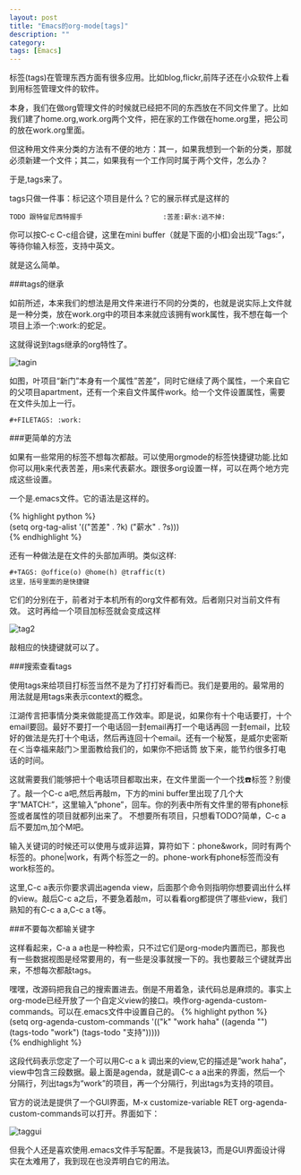 ```yaml
---
layout: post
title: "Emacs的org-mode[tags]"
description: ""
category: 
tags: [Emacs]
---
```


标签(tags)在管理东西方面有很多应用。比如blog,flickr,前阵子还在小众软件上看到用标签管理文件的软件。

本身，我们在做org管理文件的时候就已经把不同的东西放在不同文件里了。比如我们建了home.org,work.org两个文件，把在家的工作做在home.org里，把公司的放在work.org里面。

但这种用文件来分类的方法有不便的地方：其一，如果我想到一个新的分类，那就必须新建一个文件；其二，如果我有一个工作同时属于两个文件，怎么办？

于是,tags来了。

tags只做一件事：标记这个项目是什么？它的展示样式是这样的

	TODO 跟特留尼西特握手                    :苦差:薪水:逃不掉:

你可以按C-c C-c组合键，这里在mini buffer（就是下面的小框)会出现”Tags:”，等待你输入标签，支持中英文。

就是这么简单。

###tags的继承

如前所述，本来我们的想法是用文件来进行不同的分类的，也就是说实际上文件就是一种分类，放在work.org中的项目本来就应该拥有work属性，我不想在每一个项目上添一个:work:的蛇足。

这就得说到tags继承的org特性了。

![tagin](http://interbbs.b0.upaiyun.com/emacs/tagsin.png)

如图，叶项目“新门”本身有一个属性”苦差”，同时它继续了两个属性，一个来自它的父项目apartment，还有一个来自文件属件work。给一个文件设置属性，需要在文件头加上一行。

	#+FILETAGS: :work:

###更简单的方法

如果有一些常用的标签不想每次都敲。可以使用orgmode的标签快捷键功能.比如你可以用k来代表苦差，用s来代表薪水。跟很多org设置一样，可以在两个地方完成这些设置。

一个是.emacs文件。它的语法是这样的。

{% highlight python %}  
   (setq org-tag-alist '(("苦差" . ?k)
                            ("薪水" . ?s)))  
{% endhighlight %}


还有一种做法是在文件的头部加声明。类似这样:

	#+TAGS: @office(o) @home(h) @traffic(t)
	这里，括号里面的是快捷键


它们的分别在于，前者对于本机所有的org文件都有效。后者刚只对当前文件有效。
这时再给一个项目加标签就会变成这样

![tag2](http://interbbs.b0.upaiyun.com/emacs/tagsshortcut.png)

敲相应的快捷键就可以了。

###搜索查看tags

使用tags来给项目打标签当然不是为了打打好看而已。我们是要用的。最常用的用法就是用tags来表示context的概念。

江湖传言把事情分类来做能提高工作效率。即是说，如果你有十个电话要打，十个email要回。最好不要打一个电话回一封email再打一个电话再回 一封email，比较好的做法是先打十个电话，然后再连回十个email。还有一个秘笈，是威尔史密斯在＜当幸福来敲门＞里面教给我们的，如果你不把话筒 放下来，能节约很多打电话的时间。

这就需要我们能够把十个电话项目都取出来，在文件里面一个一个找:phone:标签？别傻了。敲一个C-c a吧,然后再敲m，下方的mini buffer里出现了几个大字”MATCH:”，这里输入”phone”，回车。你的列表中所有文件里的带有phone标签或者属性的项目就都列出来了。 不想要所有项目，只想看TODO?简单，C-c a后不要加m,加个M吧。

输入关键词的时候还可以使用与或非运算，算符如下：phone&work，同时有两个标签的。phone|work，有两个标签之一的。phone-work有phone标签而没有work标签的。

这里,C-c a表示你要求调出agenda view，后面那个命令则指明你想要调出什么样的view。敲后C-c a之后，不要急着敲m，可以看看org都提供了哪些view，我们熟知的有C-c a a,C-c a t等。

###不要每次都输关键字

这样看起来，C-a a a也是一种检索，只不过它们是org-mode内置而已，那我也有一些数据视图是经常要用的，有一些是没事就搜一下的。我也要敲三个键就弄出来，不想每次都敲tags。

嘿嘿，改源码把我自己的搜索置进去。倒是不用着急，读代码总是麻烦的。事实上org-mode已经开放了一个自定义view的接口。唤作org-agenda-custom-commands。可以在.emacs文件中设置自己的。
{% highlight python %}  
   (setq org-agenda-custom-commands
'(("k" "work haha"
((agenda "")
(tags-todo "work")
(tags-todo "支持")))))  
{% endhighlight %}

这段代码表示您定了一个可以用C-c a k 调出来的view,它的描述是”work haha”，view中包含三段数据。最上面是agenda，就是调C-c a a出来的界面，然后一个分隔行，列出tags为“work”的项目，再一个分隔行，列出tags为支持的项目。

官方的说法是提供了一个GUI界面，M-x customize-variable RET org-agenda-custom-commands可以打开。界面如下：

![taggui](http://interbbs.b0.upaiyun.com/emacs/GUIconfig.png)

但我个人还是喜欢使用.emacs文件手写配置。不是我装13，而是GUI界面设计得实在太难用了，我到现在也没弄明白它的用法。
